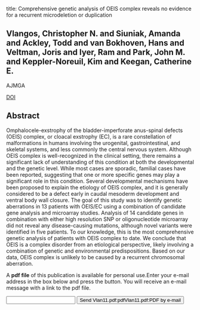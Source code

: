 title: Comprehensive genetic analysis of OEIS complex reveals no evidence for a recurrent microdeletion or duplication

## Vlangos, Christopher N. and Siuniak, Amanda and Ackley, Todd and van Bokhoven, Hans and Veltman, Joris and Iyer, Ram and Park, John M. and Keppler-Noreuil, Kim and Keegan, Catherine E.
AJMGA

<a href="https://doi.org/10.1002/ajmg.a.33757">DOI</a>

## Abstract
Omphalocele-exstrophy of the bladder-imperforate anus-spinal defects (OEIS) complex, or cloacal exstrophy (EC), is a rare constellation of malformations in humans involving the urogenital, gastrointestinal, and skeletal systems, and less commonly the central nervous system. Although OEIS complex is well-recognized in the clinical setting, there remains a significant lack of understanding of this condition at both the developmental and the genetic level. While most cases are sporadic, familial cases have been reported, suggesting that one or more specific genes may play a significant role in this condition. Several developmental mechanisms have been proposed to explain the etiology of OEIS complex, and it is generally considered to be a defect early in caudal mesoderm development and ventral body wall closure. The goal of this study was to identify genetic aberrations in 13 patients with OEIS/EC using a combination of candidate gene analysis and microarray studies. Analysis of 14 candidate genes in combination with either high resolution SNP or oligonucleotide microarray did not reveal any disease-causing mutations, although novel variants were identified in five patients. To our knowledge, this is the most comprehensive genetic analysis of patients with OEIS complex to date. We conclude that OEIS is a complex disorder from an etiological perspective, likely involving a combination of genetic and environmental predispositions. Based on our data, OEIS complex is unlikely to be caused by a recurrent chromosomal aberration.

A <b>pdf file</b> of this publication is available for personal use.Enter your e-mail address in the box below and press the button. You will receive an e-mail message with a link to the pdf file.
<form action="sender.php">  <input type="text" name="email">  <input type="submit" value="Send Vlan11.pdf:pdfVlan11.pdf:PDF by e-mail"></form>
